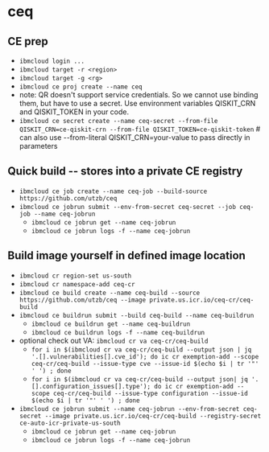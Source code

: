 # ceq


## CE prep

* `ibmcloud login ...`
* `ibmcloud target -r <region>`
* `ibmcloud target -g <rg>`
* `ibmcloud ce proj create --name ceq`
* note: QR doesn't support service credentials. So we cannot use binding them, but have to use a secret. Use environment variables QISKIT_CRN and QISKIT_TOKEN in your code.
* `ibmcloud ce secret create --name ceq-secret --from-file QISKIT_CRN=ce-qiskit-crn --from-file QISKIT_TOKEN=ce-qiskit-token` # can also use --from-literal QISKIT_CRN=your-value to pass directly in parameters

## Quick build -- stores into a private CE registry
* `ibmcloud ce job create --name ceq-job --build-source https://github.com/utzb/ceq`
* `ibmcloud ce jobrun submit --env-from-secret ceq-secret --job ceq-job --name ceq-jobrun`
  * `ibmcloud ce jobrun get --name ceq-jobrun`
  * `ibmcloud ce jobrun logs -f --name ceq-jobrun`

## Build image yourself in defined image location
* `ibmcloud cr region-set us-south`
* `ibmcloud cr namespace-add ceq-cr`
* `ibmcloud ce build create --name ceq-build --source https://github.com/utzb/ceq --image private.us.icr.io/ceq-cr/ceq-build`
* `ibmcloud ce buildrun submit --build ceq-build --name ceq-buildrun`
  * `ibmcloud ce buildrun get --name ceq-buildrun`
  * `ibmcloud ce buildrun logs -f --name ceq-buildrun`
* optional check out VA: `ibmcloud cr va ceq-cr/ceq-build`
  * `for i in $(ibmcloud cr va ceq-cr/ceq-build --output json | jq '.[].vulnerabilities[].cve_id'); do ic cr exemption-add --scope ceq-cr/ceq-build --issue-type cve --issue-id $(echo $i | tr '"' ' ') ; done`
  * `for i in $(ibmcloud cr va ceq-cr/ceq-build --output json| jq '.[].configuration_issues[].type'); do ic cr exemption-add --scope ceq-cr/ceq-build --issue-type configuration --issue-id $(echo $i | tr '"' ' ') ; done`
* `ibmcloud ce jobrun submit --name ceq-jobrun --env-from-secret ceq-secret --image private.us.icr.io/ceq-cr/ceq-build --registry-secret ce-auto-icr-private-us-south`
  * `ibmcloud ce jobrun get --name ceq-jobrun`
  * `ibmcloud ce jobrun logs -f --name ceq-jobrun`

